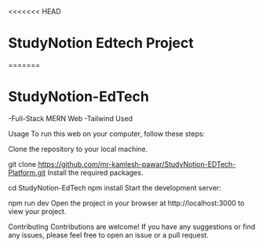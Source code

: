 <<<<<<< HEAD
# StudyNotion Edtech Project
=======
# StudyNotion-EdTech
-Full-Stack MERN Web
-Tailwind Used

Usage
To run this web on your computer, follow these steps:

Clone the repository to your local machine.

git clone https://github.com/mr-kamlesh-pawar/StudyNotion-EDTech-Platform.git
Install the required packages. 

cd StudyNotion-EdTech
npm install
Start the development server:

npm run dev
Open the project in your browser at http://localhost:3000 to view your project.


Contributing
Contributions are welcome! If you have any suggestions or find any issues, please feel free to open an issue or a pull request.
